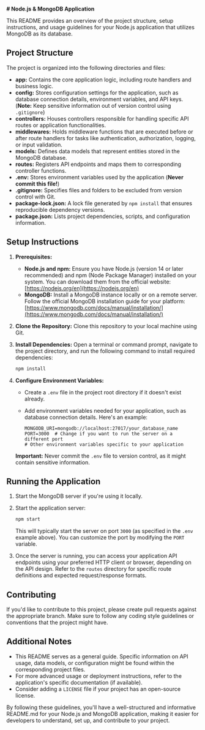 
**# Node.js & MongoDB Application**

This README provides an overview of the project structure, setup instructions, and usage guidelines for your Node.js application that utilizes MongoDB as its database.

## Project Structure

The project is organized into the following directories and files:

* **app:** Contains the core application logic, including route handlers and business logic.
* **config:** Stores configuration settings for the application, such as database connection details, environment variables, and API keys. (**Note:** Keep sensitive information out of version control using `.gitignore`)
* **controllers:** Houses controllers responsible for handling specific API routes or application functionalities.
* **middlewares:** Holds middleware functions that are executed before or after route handlers for tasks like authentication, authorization, logging, or input validation.
* **models:** Defines data models that represent entities stored in the MongoDB database.
* **routes:** Registers API endpoints and maps them to corresponding controller functions.
* **.env:** Stores environment variables used by the application (**Never commit this file!**)
* **.gitignore:** Specifies files and folders to be excluded from version control with Git.
* **package-lock.json:** A lock file generated by `npm install` that ensures reproducible dependency versions.
* **package.json:** Lists project dependencies, scripts, and configuration information.

## Setup Instructions

1. **Prerequisites:**
   - **Node.js and npm:** Ensure you have Node.js (version 14 or later recommended) and npm (Node Package Manager) installed on your system. You can download them from the official website: [https://nodejs.org/en](https://nodejs.org/en)
   - **MongoDB:** Install a MongoDB instance locally or on a remote server. Follow the official MongoDB installation guide for your platform: [https://www.mongodb.com/docs/manual/installation/](https://www.mongodb.com/docs/manual/installation/)

2. **Clone the Repository:**
   Clone this repository to your local machine using Git.

3. **Install Dependencies:**
   Open a terminal or command prompt, navigate to the project directory, and run the following command to install required dependencies:

   ```bash
   npm install
   ```

4. **Configure Environment Variables:**
   - Create a `.env` file in the project root directory if it doesn't exist already.
   - Add environment variables needed for your application, such as database connection details. Here's an example:

     ```
     MONGODB_URI=mongodb://localhost:27017/your_database_name
     PORT=3000  # Change if you want to run the server on a different port
     # Other environment variables specific to your application
     ```

   **Important:** Never commit the `.env` file to version control, as it might contain sensitive information.

## Running the Application

1. Start the MongoDB server if you're using it locally.

2. Start the application server:

   ```bash
   npm start
   ```

   This will typically start the server on port `3000` (as specified in the `.env` example above). You can customize the port by modifying the `PORT` variable.

3. Once the server is running, you can access your application API endpoints using your preferred HTTP client or browser, depending on the API design. Refer to the `routes` directory for specific route definitions and expected request/response formats.

## Contributing

If you'd like to contribute to this project, please create pull requests against the appropriate branch. Make sure to follow any coding style guidelines or conventions that the project might have.

## Additional Notes

- This README serves as a general guide. Specific information on API usage, data models, or configuration might be found within the corresponding project files.
- For more advanced usage or deployment instructions, refer to the application's specific documentation (if available).
- Consider adding a `LICENSE` file if your project has an open-source license.

By following these guidelines, you'll have a well-structured and informative README.md for your Node.js and MongoDB application, making it easier for developers to understand, set up, and contribute to your project.
